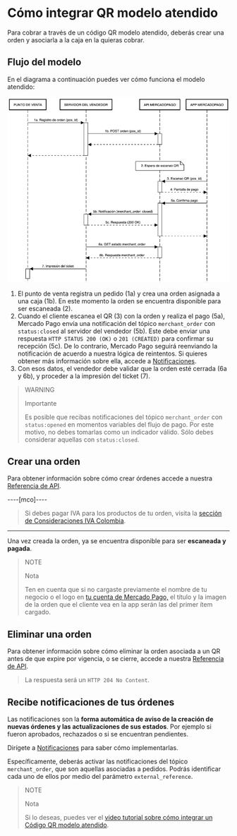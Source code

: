 # Cómo integrar QR modelo atendido

Para cobrar a través de un código QR modelo atendido, deberás crear una orden y asociarla a la caja en la quieras cobrar.

## Flujo del modelo

En el diagrama a continuación puedes ver cómo funciona el modelo atendido:

![Flujo de pago en punto de venta QR Mercado Pago](/images/qr/qr-attended-workflow-es.png)

1. El punto de venta registra un pedido (1a) y crea una orden asignada a una caja (1b). En este momento la orden se encuentra disponible para ser escaneada (2).
2. Cuando el cliente escanea el QR (3) con la orden y realiza el pago (5a), Mercado Pago envía una notificación del tópico `merchant_order` con `status:closed` al servidor del vendedor (5b). Este debe enviar una respuesta `HTTP STATUS 200 (OK)` o `201 (CREATED)` para confirmar su recepción (5c). De lo contrario, Mercado Pago seguirá reenviando la notificación de acuerdo a nuestra lógica de reintentos. Si quieres obtener más información sobre ella, accede a [Notificaciones](/developers/es/docs/qr-code/additional-content/your-integrations/notifications/ipn).
3. Con esos datos, el vendedor debe validar que la orden esté cerrada (6a y 6b), y proceder a la impresión del ticket (7).

> WARNING
>
> Importante
>
> Es posible que recibas notificaciones del tópico `merchant_order` con `status:opened` en momentos variables del flujo de pago. Por este motivo, no debes tomarlas como un indicador válido. Sólo debes considerar aquellas con `status:closed`.

## Crear una orden

Para obtener información sobre cómo crear órdenes accede a nuestra [Referencia de API](/developers/es/reference/instore_orders_v2/_instore_qr_seller_collectors_user_id_stores_external_store_id_pos_external_pos_id_orders/put).

----[mco]----
> Si debes pagar IVA para los productos de tu orden, visita la [sección de Consideraciones IVA Colombia](/developers/es/guides/additional-content/localization/iva-colombia).
------------
Una vez creada la orden, ya se encuentra disponible para ser **escaneada y pagada**.

> NOTE
>
> Nota
>
> Ten en cuenta que si no cargaste previamente el nombre de tu negocio o el logo en [tu cuenta de Mercado Pago,](https://www.mercadopago.com.ar/settings/account) el título y la imagen de la orden que el cliente vea en la app serán las del primer ítem cargado.

## Eliminar una orden

Para obtener información sobre cómo eliminar la orden asociada a un QR antes de que expire por vigencia, o se cierre, accede a nuestra [Referencia de API](/developers/es/reference/instore_orders_v2/_instore_qr_seller_collectors_user_id_pos_external_pos_id_orders/delete).

> La respuesta será un `HTTP 204 No Content`.

## Recibe notificaciones de tus órdenes

Las notificaciones son la **forma automática de aviso de la creación de nuevas órdenes y las actualizaciones de sus estados**. Por ejemplo si fueron aprobados, rechazados o si se encuentran pendientes.

Dirígete a [Notificaciones](/developers/es/docs/qr-code/additional-content/your-integrations/notifications) para saber cómo implementarlas. 

Específicamente, deberás activar las notificaciones del tópico `merchant_order`, que son aquellas asociadas a pedidos. Podrás identificar cada uno de ellos por medio del parámetro `external_reference`.

> NOTE
>
> Nota
>
> Si lo deseas, puedes ver el [video tutorial sobre cómo integrar un Código QR modelo atendido](/developers/es/docs/qr-code/resources/tutorial-videos/qr-videos-attended).